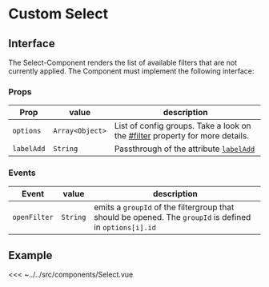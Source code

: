 # Custom Select

## Interface

The Select-Component renders the list of available filters that are not currently applied. The Component must implement the following interface:

### Props

| Prop       | value           | description                                                                             |
| ---------- | --------------- | --------------------------------------------------------------------------------------- |
| `options`  | `Array<Object>` | List of config groups. Take a look on the [#filter](#filter) property for more details. |
| `labelAdd` | `String`        | Passthrough of the attribute [`labelAdd`](#labelAdd)                                    |

### Events

| Event        | value    | description                                                                                             |
| ------------ | -------- | ------------------------------------------------------------------------------------------------------- |
| `openFilter` | `String` | emits a `groupId` of the filtergroup that should be opened. The `groupId` is defined in `options[i].id` |

## Example

<<< ~../../src/components/Select.vue
